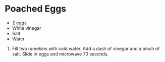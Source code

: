 # Poached Eggs

- 2 eggs
- White vinegar
- Salt
- Water

1. Fill two ramekins with cold water. Add a dash of vinegar and a pinch of salt. Slide in eggs and microwave 70 seconds.
